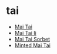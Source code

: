 # tai

 * [Mai Tai](index/m/mai-tai-230577.json)
 * [Mai Tai Ii](index/m/mai-tai-ii-200732.json)
 * [Mai Tai Sorbet](index/m/mai-tai-sorbet-2470.json)
 * [Minted Mai Tai](index/m/minted-mai-tai-201166.json)
